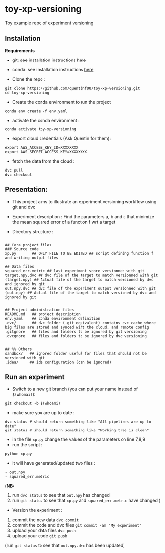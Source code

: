 # toy-xp-versioning
Toy example repo of experiment versioning


## Installation

**Requirements**

- git: see installation instructions [here](https://git-scm.com/book/en/v2/Getting-Started-Installing-Git)
- conda: see installation instructions [here](https://docs.conda.io/en/latest/miniconda.html) 

- Clone the repo :
```
git clone https://github.com/quentinf00/toy-xp-versioning.git
cd toy-xp-versioning
```

- Create the conda environment to run the project

```
conda env create -f env.yaml
```

- activate the conda environment :

```
conda activate toy-xp-versioning
```

- export cloud credentials (Ask Quentin for them):
```
export AWS_ACCESS_KEY_ID=XXXXXXXX
export AWS_SECRET_ACCESS_KEY=XXXXXXXX
```

- fetch the data from the cloud :
```
dvc pull
dvc checkout
```

## Presentation:

- This project aims to illustrate an experiment versioning workflow using git and dvc

- Experiment description : Find the parameters a, b and c that minimize the mean squared  error of a function f wrt a target

- Directory structure :
```

## Core project files
### Source code
xp.py       ## ONLY FILE TO BE EDITED ## script defining function f and writing output files

## Data files
squared_err.metric ## last experiment score versionned with git 
target.npy.dvc ## dvc file of the target to match versionned with git
(target.npy) ## Actual file of the target to match versioned by dvc and ignored by git 
out.npy.dvc ## dvc file of the experiment output versionned with git
(out.npy) ## Actual file of the target to match versioned by dvc and ignored by git


## Project administration files
README.md   ## project description
env.yaml    ## conda environment definition
.dvc/       ## dvc folder (.git equivalent) contains dvc cache where big files are stored and synced wiht the cloud, and remote config
.gitgnore   ## files and folders to be ignored by git versioning 
.dvcgnore   ## files and folders to be ignored by dvc versioning 


## %% Others
sandbox/   ## ignored folder useful for files that should not be versioned with git
.idea/     ## ide configuration (can be ignored)
``` 


## Run an experiment
- Switch to a new git branch (you can put your name instead of `$(whomai)`):
```
git checkout -b $(whoami)
```

- make sure you are up to date :
```
dvc status # should return something like "All pipelines are up to date"
git status # should return something like "Working tree is clean"
```

- in the file `xp.py`  change the values of the parameters on line 7,8,9
- run the script :

```
python xp.py
```

- it will have generated/updated two files :
```
- out.npy 
- squared_err.metric 
```

(**NB:** 
1) run `dvc status` to see that `out.npy` has changed 
1) run `git status` to see that `xp.py` and `squared_err.metric` have changed 
)

- Version the experiment :

1) commit the new data
```dvc commit```
1) commit the code and dvc files 
```git commit -am "My experiment"```
1) upload your data files 
```dvc push```
1) upload your code 
```git push```

(run `git status` to see that `out.npy.dvc` has been updated)